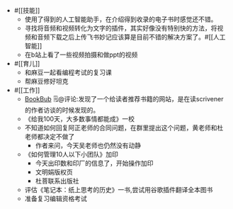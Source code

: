 - #[[技能]]
    - 使用了得到的人工智能助手，在介绍得到收录的电子书时感觉还不错。
    - 寻找将音频和视频转化为文字的插件，其实好像没有特别快的方法，将视频和音频下载之后上传飞书妙记应该算是目前不错的解决方案了。#[[人工智能]]
    - 在b站上看了一些视频拍摄和做ppt的视频
- #[[育儿]]
    - 和麻豆一起看编程考试的复习课
    - 帮麻豆修好坦克
- #[[工作]]
    - [BookBub](https://www.bookbub.com/launch) 🗒@评论:发现了一个给读者推荐书籍的网站，是在读scrivener的作者访谈的时候发现的。
    - 《给我100天，大多数事情都能成》一校
    - 不知道如何回复阿正老师的合同问题，在群里提出这个问题，黄老师和杜老师都决定不做了
        - 作者来问，今天吴老师也仍然没有动静
    - 《如何管理10人以下小团队》加印
        - 今天出印数和印厂的信息了，开始操作加印
        - 文明娟版权页
        - 杜菩联系出版社
    - 评估《笔记本：纸上思考的历史》一书,尝试用谷歌插件翻译全本图书
    - 准备复习编辑资格考试

